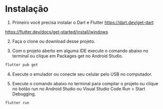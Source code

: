 # Instalação
1. Primeiro você precisa instalar o Dart e Flutter
https://dart.dev/get-dart

https://flutter.dev/docs/get-started/install/windows

2. Faça o clone ou download desse projeto.

3. Com o projeto aberto em alguma IDE execute o comando abaixo no terminal ou clique em Packages get no Android Studio.

```bash
flutter pub get
```
4. Execute o emulador ou conecte seu celular pelo USB no computador.

5. Execute o comando abaixo no terminal para compilar o projeto ou clique no botão run no Android Studio ou Visual Studio Code Run > Start Debugging.

```bash
flutter run
```
